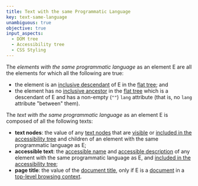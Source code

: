 ```yaml
---
title: Text with the same Programmatic Language
key: text-same-language
unambiguous: true
objective: true
input_aspects:
  - DOM tree
  - Accessibility tree
  - CSS Styling
---
```


The _elements with the same programmatic language_ as an element E are all the elements for which all the following are true:

- the element is an [inclusive descendant][] of E in the [flat tree][]; and
- the element has no [inclusive ancestor][] in the [flat tree][] which is a descendant of E and has a non-empty (`""`) `lang` attribute (that is, no `lang` attribute "between" them).

The _text with the same programmatic language_ as an element E is composed of all the following texts:

- **text nodes**: the value of any [text nodes][] that are [visible][] or [included in the accessibility tree][] and children of an element with the same programmatic language as E;
- **accessible text**: the [accessible name][] and [accessible description][] of any element with the same programmatic language as E, and [included in the accessibility tree][];
- **page title**: the value of the [document title][], only if E is a [document][] in a [top-level browsing context][].

[accessible description]: https://www.w3.org/TR/accname-1.1/#dfn-accessible-description 'Definition of Accessible description'
[accessible name]: #accessible-name 'Definition of Accessible Name'
[document]: https://dom.spec.whatwg.org/#document-element 'DOM document element, as of 2020/06/05'
[document title]: https://html.spec.whatwg.org/multipage/dom.html#document.title 'HTML document title, as of 2020/06/05'
[flat tree]: https://drafts.csswg.org/css-scoping/#flat-tree 'CSS draft, flat tree, 2020/06/05'
[included in the accessibility tree]: #included-in-the-accessibility-tree 'Definition of Included in the Accessibility Tree'
[inclusive ancestor]: https://dom.spec.whatwg.org/#concept-tree-inclusive-ancestor 'DOM definition of Inclusive Ancestor'
[inclusive descendant]: https://dom.spec.whatwg.org/#concept-tree-inclusive-descendant 'DOM definition of Inclusive Descendant'
[text nodes]: https://dom.spec.whatwg.org/#text 'DOM text, as of 2020/06/05'
[top-level browsing context]: https://html.spec.whatwg.org/#top-level-browsing-context 'HTML top-level browsing context, as of 2020/06/05'
[visible]: #visible 'Definition of Visible'
